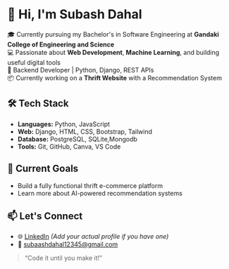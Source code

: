 # 👋 Hi, I'm Subash Dahal

🎓 Currently pursuing my Bachelor's in Software Engineering at **Gandaki College of Engineering and Science**  
💻 Passionate about **Web Development**, **Machine Learning**, and building useful digital tools  
🔧 Backend Developer | Python, Django, REST APIs  
📦 Currently working on a **Thrift Website** with a Recommendation System  


## 🛠️ Tech Stack
- **Languages:** Python, JavaScript
- **Web:** Django, HTML, CSS, Bootstrap, Tailwind
- **Database:** PostgreSQL, SQLite,Mongodb
- **Tools:** Git, GitHub, Canva, VS Code

## 🚀 Current Goals
- Build a fully functional thrift e-commerce platform
- Learn more about AI-powered recommendation systems


## 📫 Let's Connect
- 🌐 [LinkedIn](https://www.linkedin.com/in/subash-dahal) *(Add your actual profile if you have one)*
- 📧 subaashdahal12345@gmail.com

> “Code it until you make it!”
<!---
itsmesubas/itsmesubas is a ✨ special ✨ repository because its `README.md` (this file) appears on your GitHub profile.
You can click the Preview link to take a look at your changes.
--->

